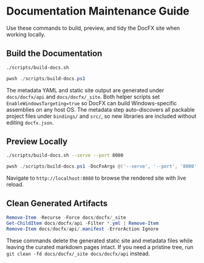 # Documentation Maintenance Guide

Use these commands to build, preview, and tidy the DocFX site when working locally.

## Build the Documentation

```bash
./scripts/build-docs.sh
```

```powershell
pwsh ./scripts/build-docs.ps1
```

The metadata YAML and static site output are generated under `docs/docfx/api` and `docs/docfx/_site`.
Both helper scripts set `EnableWindowsTargeting=true` so DocFX can build Windows-specific assemblies on any host OS.
The metadata step auto-discovers all packable project files under `bindings/` and `src/`, so new libraries are included without editing `docfx.json`.

## Preview Locally

```bash
./scripts/build-docs.sh --serve --port 8080
```

```powershell
pwsh ./scripts/build-docs.ps1 -DocFxArgs @('--serve', '--port', '8080')
```

Navigate to `http://localhost:8080` to browse the rendered site with live reload.

## Clean Generated Artifacts

```powershell
Remove-Item -Recurse -Force docs/docfx/_site
Get-ChildItem docs/docfx/api -Filter *.yml | Remove-Item
Remove-Item docs/docfx/api/.manifest -ErrorAction Ignore
```

These commands delete the generated static site and metadata files while leaving the curated markdown pages intact. If you need a pristine tree, run `git clean -fd docs/docfx/_site docs/docfx/api` instead.
